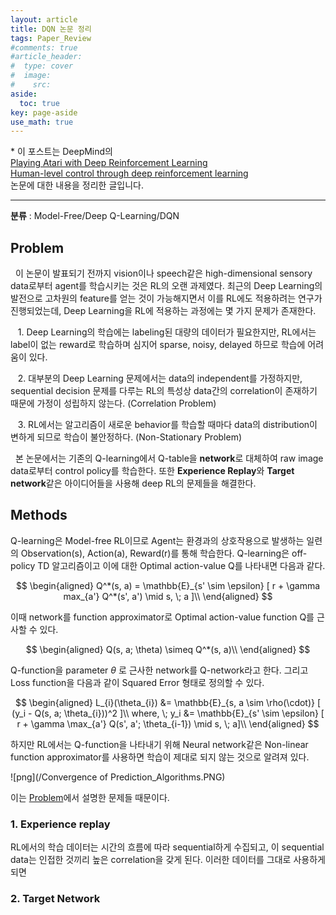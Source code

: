 ```yaml
---
layout: article
title: DQN 논문 정리
tags: Paper_Review
#comments: true
#article_header:
#  type: cover
#  image:
#    src:
aside:
  toc: true
key: page-aside
use_math: true
---
```


  \* 이 포스트는 DeepMind의  
  [Playing Atari with Deep Reinforcement Learning](https://www.cs.toronto.edu/~vmnih/docs/dqn.pdf)    
  [Human-level control through deep reinforcement learning](https://storage.googleapis.com/deepmind-media/dqn/DQNNaturePaper.pdf)  
  논문에 대한 내용을 정리한 글입니다.

  ----------------------------------------------------------------------

**분류** : Model-Free/Deep Q-Learning/DQN  


## Problem

  &nbsp;&nbsp;이 논문이 발표되기 전까지 vision이나 speech같은 high-dimensional sensory data로부터 agent를 학습시키는 것은 RL의 오랜 과제였다. 최근의 Deep Learning의 발전으로 고차원의 feature를 얻는 것이 가능해지면서 이를 RL에도 적용하려는 연구가 진행되었는데, Deep Learning을 RL에 적용하는 과정에는 몇 가지 문제가 존재한다.

  &nbsp;&nbsp;&nbsp;1. Deep Learning의 학습에는 labeling된 대량의 데이터가 필요한지만, RL에서는 label이 없는 reward로 학습하며 심지어 sparse, noisy, delayed 하므로 학습에 어려움이 있다.  

  &nbsp;&nbsp;&nbsp;2. 대부분의 Deep Learning 문제에서는 data의 independent를 가정하지만, sequential decision 문제를 다루는 RL의 특성상 data간의 correlation이 존재하기 때문에 가정이 성립하지 않는다. (Correlation Problem)  

  &nbsp;&nbsp;&nbsp;3. RL에서는 알고리즘이 새로운 behavior를 학습할 때마다 data의 distribution이 변하게 되므로 학습이 불안정하다. (Non-Stationary Problem)  

  &nbsp;&nbsp;본 논문에서는 기존의 Q-learning에서 Q-table을 **network**로 대체하여 raw image data로부터 control policy를 학습한다. 또한 **Experience Replay**와 **Target network**같은 아이디어들을 사용해 deep RL의 문제들을 해결한다.


## Methods

  Q-learning은 Model-free RL이므로 Agent는 환경과의 상호작용으로 발생하는 일련의 Observation(s), Action(a), Reward(r)를 통해 학습한다. Q-learning은 off-policy TD 알고리즘이고 이에 대한 Optimal action-value Q를 나타내면 다음과 같다.  

$$
\begin{aligned}
Q^*(s, a) = \mathbb{E}_{s' \sim \epsilon} [ r + \gamma max_{a'} Q^*(s', a') \mid s, \; a ]\\
\end{aligned}
$$

  이때 network를 function approximator로 Optimal action-value function Q를 근사할 수 있다.  

$$
\begin{aligned}
Q(s, a; \theta) \simeq Q^*(s, a)\\
\end{aligned}
$$

  Q-function을 parameter $\theta$ 로 근사한 network를 Q-network라고 한다. 그리고 Loss function을 다음과 같이 Squared Error 형태로 정의할 수 있다.

$$
\begin{aligned}
L_{i}(\theta_{i}) &= \mathbb{E}_{s, a \sim \rho(\cdot)} [ (y_i - Q(s, a; \theta_{i}))^2 ]\\
where, \; y_i &= \mathbb{E}_{s' \sim \epsilon} [ r + \gamma \max_{a'} Q(s', a'; \theta_{i-1}) \mid s, \; a]\\
\end{aligned}
$$


  하지만 RL에서는 Q-function을 나타내기 위해 Neural network같은 Non-linear function approximator를 사용하면 학습이 제대로 되지 않는 것으로 알려져 있다.

![png](/Convergence of Prediction_Algorithms.PNG)

  이는 [Problem](#problem)에서 설명한 문제들 때문이다.

### 1. Experience replay

  RL에서의 학습 데이터는 시간의 흐름에 따라 sequential하게 수집되고, 이 sequential data는 인접한 것끼리 높은 correlation을 갖게 된다. 이러한 데이터를 그대로 사용하게 되면

### 2. Target Network


















<!-- - high-dimensional sensory input이 주어졌을 때, agent를 효과적으로 학습시키는 deep learning 알고리즘을 제안  
- CNN model을 사용해 raw pixel을 input으로 받으면 future reward를 추정하는 value function을 output  
- Atari 2600의 6종 아케이드 게임에서 기존 연구를 능가했으며, 그 중 3종의 게임에 대해서 human expert를 능가 -->
